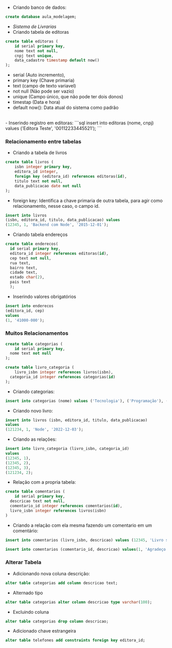- Criando banco de dados:
```sql
create database aula_modelagem;
```

- *Sistema de Livrarias*
- Criando tabela de editoras
```sql
create table editoras (
	id serial primary key,
	nome text not null,
	cnpj text unique,
	data_cadastro timestamp default now()
);
```

- serial (Auto incremento),
- primary key (Chave primaria)
- text (campo de texto variavel)
- not null (Não pode ser vazio)
- unique (Campo único, que não pode ter dois donos)
- timestap (Data e hora)
- default now(): Data atual do sistema como padrão
<br>
- Inserindo registro em editoras:
```sql
insert into editoras (nome, cnpj) values ('Editora Teste', '00112233445521');
```

### Relacionamento entre tabelas

- Criando a tabela de livros

```sql
create table livros (
	isbn integer primary key,
	editora_id integer,
	foreign key (editora_id) references editoras(id),
	titulo text not null,
	data_publicacao date not null
);
```

- foreign key: Identifica a chave primaria de outra tabela, para agir como relacionamento, nesse caso, o campo id. 

```sql
insert into livros 
(isbn, editora_id, titulo, data_publicacao) values 
(12345, 1, 'Backend com Node', '2015-12-01');
```

- Criando tabela endereços
```sql
create table enderecos(
  id serial primary key,
  editora_id integer references editoras(id),
  cep text not null,
  rua text,
  bairro text,
  cidade text,
  estado char(2),
  pais text
  );
```
- Inserindo valores obrigatórios

```sql
insert into enderecos
(editora_id, cep)
values
(1, '41000-000');
```

### Muitos Relacionamentos

```sql
create table categorias (
	id serial primary key,
  nome text not null
);

create table livro_categoria (
	livro_isbn integer references livros(isbn),
  categoria_id integer references categorias(id)
);
```

- Criando categorias:
```sql
insert into categorias (nome) values ('Tecnologia'), ('Programação'), ('Node');
```

- Criando novo livro:
```sql
insert into livros (isbn, editora_id, titulo, data_publicacao)
values
(121234, 1, 'Node', '2022-12-03');
```

- Criando as relações:
```sql
insert into livro_categoria (livro_isbn, categoria_id)
values
(12345, 1),
(12345, 2),
(12345, 3),
(121234, 2);
```

- Relação com a propria tabela:
```sql
create table comentarios (
	id serial primary key,
  descricao text not null,
  comentario_id integer references comentarios(id),
  livro_isbn integer references livros(isbn)
)
```

- Criando a relação com ela mesma fazendo um comentario em um comentário:

```sql
insert into comentarios (livro_isbn, descricao) values (12345, 'Livro super bacana');
```

```sql
insert into comentarios (comentario_id, descricao) values(1, 'Agradeço seu comentario');
```

### Alterar Tabela

- Adicionando nova coluna descrição:
```sql
alter table categorias add column descricao text;
```

- Alternado tipo
```sql
alter table categorias alter column descricao type varchar(100);
```

- Excluindo coluna
```sql
alter table categorias drop column descricao;
```

- Adicionado chave estrangeira
```sql
alter table telefones add constraints foreign key editora_id;
```